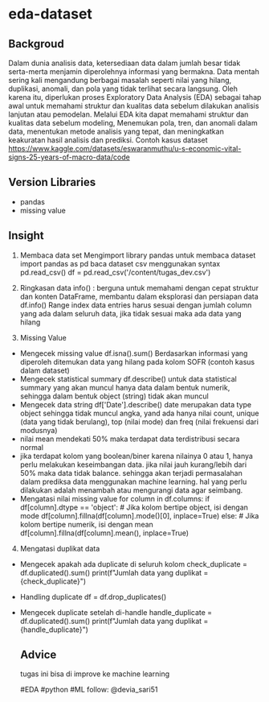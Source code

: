# eda-dataset
## Backgroud
Dalam dunia analisis data, ketersediaan data dalam jumlah besar tidak serta-merta menjamin diperolehnya informasi yang bermakna. Data mentah sering kali mengandung berbagai masalah seperti nilai yang hilang, duplikasi, anomali, dan pola yang tidak terlihat secara langsung. Oleh karena itu, diperlukan proses Exploratory Data Analysis (EDA) sebagai tahap awal untuk memahami struktur dan kualitas data sebelum dilakukan analisis lanjutan atau pemodelan. Melalui EDA kita dapat memahami struktur dan kualitas data sebelum modeling, Menemukan pola, tren, dan anomali dalam data, menentukan metode analisis yang tepat, dan meningkatkan keakuratan hasil analisis dan prediksi. Contoh kasus dataset https://www.kaggle.com/datasets/eswaranmuthu/u-s-economic-vital-signs-25-years-of-macro-data/code

## Version Libraries
- pandas
- missing value
  
## Insight
1. Membaca data set
   Mengimport library pandas untuk membaca dataset
    import pandas as pd
    baca dataset csv menggunakan syntax pd.read_csv()
    df = pd.read_csv('/content/tugas_dev.csv')
   
2. Ringkasan data
   info() : berguna untuk memahami dengan cepat struktur dan konten DataFrame, membantu dalam eksplorasi dan persiapan data
   df.info()
   Range index data entries harus sesuai dengan jumlah column yang ada dalam seluruh data, jika tidak sesuai maka ada data yang hilang
    
3. Missing Value
- Mengecek missing value
    df.isna().sum()
   Berdasarkan informasi yang diperoleh ditemukan data yang hilang pada kolom SOFR (contoh kasus dalam dataset)
- Mengecek statistical summary
  df.describe()
  untuk data statistical summary yang akan muncul hanya data dalam bentuk numerik, sehingga dalam bentuk object (string) tidak akan muncul
- Mengecek data string
  df['Date'].describe()
  date merupakan data type object sehingga tidak muncul angka, yand ada hanya nilai count, unique (data yang tidak berulang), top (nilai mode) dan freq (nilai frekuensi dari modusnya)
- nilai mean mendekati 50% maka terdapat data terdistribusi secara normal
- jika terdapat kolom yang boolean/biner karena nilainya 0 atau 1, hanya perlu melakukan keseimbangan data. jika nilai jauh kurang/lebih dari 50% maka data tidak balance. sehingga akan terjadi permasalahan dalam prediksa data menggunakan machine learning. hal yang perlu dilakukan adalah menambah atau mengurangi data agar seimbang.
- Mengatasi nilai missing value
  for column in df.columns:
    if df[column].dtype == 'object':
        # Jika kolom bertipe object, isi dengan mode
        df[column].fillna(df[column].mode()[0], inplace=True)
    else:
        # Jika kolom bertipe numerik, isi dengan mean
        df[column].fillna(df[column].mean(), inplace=True)
  
4. Mengatasi duplikat data
- Mengecek apakah ada duplicate di seluruh kolom
  check_duplicate = df.duplicated().sum()
  print(f"Jumlah data yang duplikat = {check_duplicate}")
- Handling duplicate
  df = df.drop_duplicates()
- Mengecek duplicate setelah di-handle
  handle_duplicate = df.duplicated().sum()
  print(f"Jumlah data yang duplikat = {handle_duplicate}")

  ## Advice
  tugas ini bisa di improve ke machine learning

  #EDA #python #ML
  follow: @devia_sari51

